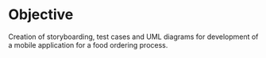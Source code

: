 # Objective
Creation of storyboarding, test cases and UML diagrams for development of a mobile application for a food ordering process.
